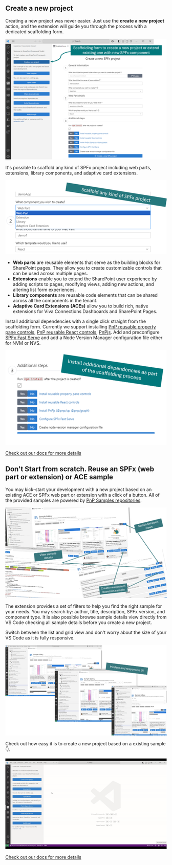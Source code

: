 ## Create a new project

Creating a new project was never easier. Just use the **create a new project** action, and the extension will guide you through the process with a dedicated scaffolding form.

![Create new project](../images/scaffolding.png)

It's possible to scaffold any kind of SPFx project including web parts, extensions, library components, and adaptive card extensions.

![All SPFx project support](../images/scaffolding-support.png)

- **Web parts** are reusable elements that serve as the building blocks for SharePoint pages. They allow you to create customizable controls that can be used across multiple pages.
- **Extensions** enable you to extend the SharePoint user experience by adding scripts to pages, modifying views, adding new actions, and altering list form experiences.
- **Library components** are reusable code elements that can be shared across all the components in the tenant.
- **Adaptive Card Extensions (ACEs)** allow you to build rich, native extensions for Viva Connections Dashboards and SharePoint Pages.

Install additional dependencies with a single click straight from the scaffolding form. Currently we support installing [PnP reusable property pane controls](https://pnp.github.io/sp-dev-fx-property-controls/), [PnP reusable React controls](https://pnp.github.io/sp-dev-fx-controls-react/), [PnPjs](https://pnp.github.io/pnpjs/). Add and preconfigure [SPFx Fast Serve](https://github.com/s-KaiNet/spfx-fast-serve) and add a Node Version Manager configuration file either for NVM or NVS.

![Additional dependency step](../images/scaffolding-additional-step.png)

[Check out our docs for more details](https://github.com/pnp/vscode-viva/wiki/5.2-Scaffolding#1-scaffold-a-new-spfx-project)

## Don't Start from scratch. Reuse an SPFx (web part or extension) or ACE sample

You may kick-start your development with a new project based on an existing ACE or SPFx web part or extension with a click of a button. All of the provided samples are powered by [PnP Samples repositories](https://pnp.github.io/sp-dev-fx-webparts/samples/type/).

![Sample gallery](../images/samples.png)

The extension provides a set of filters to help you find the right sample for your needs. You may search by: author, title, description, SPFx version, and component type. It is also possible browse sample details view directly from VS Code checking all sample details before you create a new project.

Switch between the list and grid view and don't worry about the size of your VS Code as it is fully responsive.

![Sample gallery is responsive](../images/samples-responsive.png)

Check out how easy it is to create a new project based on a existing sample 👇. 

![Create project based on web part sample](../images/sample-gallery.gif)

[Check out our docs for more details](https://github.com/pnp/vscode-viva/wiki/5.2-Scaffolding#2-dont-start-from-scratch---sample-galleries)
